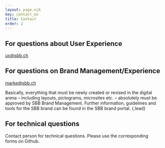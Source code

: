 ```yaml
---
layout: page.njk
key: contact_en
title: Contact
order: 2
---
```


## For questions about User Experience
<sbb-link variant="inline" type="button" href="mailto:ux@sbb.ch">ux@sbb.ch</sbb-link>

## For questions on Brand Management/Experience
<sbb-link variant="inline" type="button" href="mailto:marke@sbb.ch">marke@sbb.ch</sbb-link>

Basically, everything that must be newly created or revised in the digital arena – including layouts, pictograms, microsites etc. – absolutely must be approved by SBB Brand Management. Further information, guidelines and tools for the SBB brand can be found in the <sbb-link variant="inline" type="button" target="_blank" href="https://www.sbb.ch/identity">SBB brand portal</sbb-link>. {.lead}

## For technical questions
Contact person for <sbb-link variant="inline" type="button" href="{{page.lang}}/design-system/organisation/contacts/">technical questions</sbb-link>.
Please use the corresponding <sbb-link variant="inline" type="button" href="{{page.lang}}/design-system/organisation/contributing/">forms</sbb-link> on Github.

